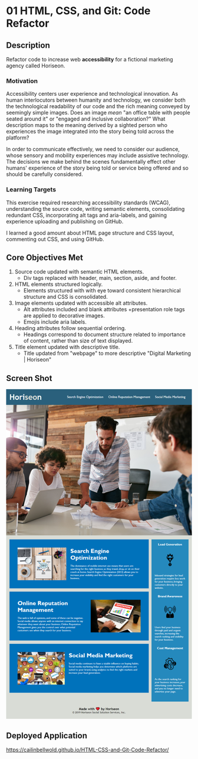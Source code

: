 # 01 HTML, CSS, and Git: Code Refactor

## Description

Refactor code to increase web **accessibility** for a fictional marketing agency called Horiseon.

### Motivation

Accessibility centers user experience and technological innovation. As human interlocutors between humanity and technology, we consider both the technological readability of our code and the rich meaning conveyed by seemingly simple images. Does an image *mean* "an office table with people seated around it" or "engaged and inclusive collaboration?" What description maps to the meaning derived by a sighted person who experiences the image integrated into the story being told across the platform?

In order to communicate effectively, we need to consider our audience, whose sensory and mobility experiences may include assistive technology.  The decisions we make behind the scenes fundamentally effect other humans' experience of the story being told or service being offered and so should be carefully considered.    


### Learning Targets
This exercise required researching accessibility standards (WCAG), understanding the source code, writing semantic elements, consolidating redundant CSS, incorporating alt tags and aria-labels, and gaining experience uploading and publishing on GitHub.

I learned a good amount about HTML page structure and CSS layout, commenting out CSS, and using GitHub.


## Core Objectives Met

1. Source code updated with semantic HTML elements.
    - Div tags replaced with header, main, section, aside, and footer.
2. HTML elements structured logically.
    - Elements structured with with eye toward consistent hierarchical structure and CSS is consolidated.
3. Image elements updated with accessible alt attributes.
    - Alt attributes included and blank attributes +presentation role tags are applied to decorative images.
    - Emojis include aria labels.
4. Heading attributes follow sequential ordering.
    - Headings correspond to document structure related to importance of content, rather than size of text displayed.
5. Title element updated with descriptive title.
    - Title updated from "webpage" to more descriptive "Digital Marketing | Horiseon"

## Screen Shot



![The Horiseon webpage including a navigation bar, header image, and cards with text and images at the bottom of the page.](./assets/images/homework01-screenshot.png) 

## Deployed Application

https://cailinbellwold.github.io/HTML-CSS-and-Git-Code-Refactor/
#